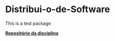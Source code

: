 # Distribui-o-de-Software

This is a test package

[**Repositório da disciplina**](https://github.com/Insper/dev-aberto)
